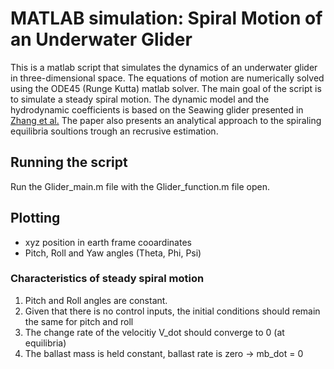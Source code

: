 # MATLAB simulation:  Spiral Motion of an Underwater Glider

This is a matlab script that simulates the dynamics of an underwater glider in three-dimensional space. The equations of motion are numerically solved using the ODE45 (Runge Kutta) matlab solver.
The main goal of the script is to simulate a steady spiral motion.
 The dynamic model and the hydrodynamic coefficients is based on the Seawing glider presented in [Zhang et al.](https://www.researchgate.net/publication/256817942_Spiraling_motion_of_underwater_gliders_Modeling_analysis_and_experimental_results) 
The paper also presents an analytical approach to the spiraling equilibria soultions trough an recrusive estimation. 

## Running the script
Run the Glider_main.m file with the Glider_function.m file open. 

## Plotting

* xyz position in earth frame cooardinates
* Pitch, Roll and Yaw angles (Theta, Phi, Psi)

### Characteristics of steady spiral motion

1. Pitch and Roll angles are constant.
2. Given that there is no control inputs, the initial conditions should remain the same for pitch and roll 
3. The change rate of the velocitiy V_dot should converge to 0 (at equilibria)
4. The ballast mass is held constant, ballast rate is zero -> mb_dot = 0

